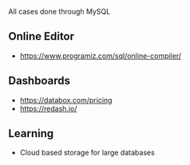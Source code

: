 All cases done through MySQL

## Online Editor
- https://www.programiz.com/sql/online-compiler/

## Dashboards
- https://databox.com/pricing
- https://redash.io/

## Learning
- Cloud based storage for large databases

